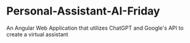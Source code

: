 # Personal-Assistant-AI-Friday
An Angular Web Application that utilizes ChatGPT and Google's API to create a virtual assistant

